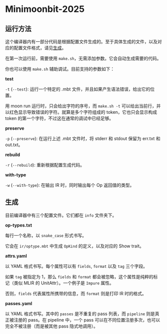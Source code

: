 # Minimoonbit-2025

## 运行方法

这个编译器内有一部分代码是根据配置文件生成的。至于具体生成的文件，以及对应的配置文件格式，请见[生成](#生成)。

在第一次运行前，需要使用 `make.sh`，无需添加参数。它会自动生成需要的代码。

你也可以使用 `make.sh` 辅助调试。目前支持的参数如下：

**test**

`-t` (`--test`): 运行一个特定的 .mbt 文件，并且如果产生语法错误，给出它的位置。

用 moon run 运行时，只会给出字符的序号，而 `make.sh -t` 可以给出当前行，并以红色显示导致错误的字符。就算是多个字符组成的 token，它也只会显示构成 token 的第一个字符，不过这在通常的调试中已经足够。

**preserve**

`-p` (`--preserve`): 在运行上述 .mbt 文件时，将 stderr 和 stdout 保留为 err.txt 和 out.txt。

**rebuild**

`-r` (`--rebuild`): 重新根据配置生成代码。

**with-type**

`-w` (`--with-type`): 在输出 IR 时，同时输出每个 Op 返回值的类型。

## 生成

目前编译器中有三个配置文件。它们都在 `info` 文件夹下。

**op-types.txt**

每行一个名称，以 `snake_case` 形式书写。

它会在 `ir/optype.mbt` 中生成 `OpKind` 的定义，以及对应的 Show trait。

**attrs.yaml**

以 YAML 格式书写。每个属性可以有 `fields`, `format` 以及 `tag` 三个字段。

如果 `tag` 被指定为 1，那么 `fields` 和 `format` 都会被忽略，这个属性是纯粹的标记（类似 MLIR 的 UnitAttr）。一个例子是 `Impure` 属性。

否则，`fields` 代表属性所携带的信息，而 `format` 则是打印 IR 时的格式。

**passes.yaml**

以 YAML 格式书写。其中的 `passes` 是不重复的 pass 列表，而 `pipeline` 则是真正被注册的 pass。在 pipeline 中，一个 pass 可以在不同位置注册多次，也可以完全不被注册（而是被其他 pass 隐式地调用）。
